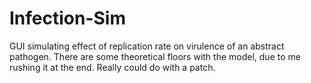 # Infection-Sim
GUI simulating effect of replication rate on virulence of an abstract pathogen. There are some theoretical floors with the model, due to me rushing it at the end. Really could do with a patch.
